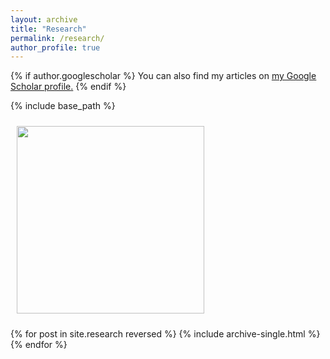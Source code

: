 ```yaml
---
layout: archive
title: "Research"
permalink: /research/
author_profile: true
---
```


{% if author.googlescholar %}
  You can also find my articles on <u><a href="{{author.googlescholar}}">my Google Scholar profile</a>.</u>
{% endif %}

{% include base_path %}

<img style="float: center; padding: 10px 10px 10px 10px;" src="http://katjensen.github.io/images/Under-Construction-Sign.png" width=300>

{% for post in site.research reversed %}
  {% include archive-single.html %}
{% endfor %}
